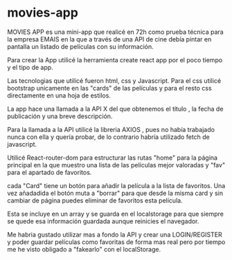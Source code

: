 # movies-app

MOVIES APP es una mini-app que realicé en 72h como prueba técnica para la empresa EMAIS en la que a través de una API de cine debía pintar en pantalla un listado de películas con su información.

Para crear la App utilicé la herramienta create react app por el poco tiempo y el tipo de app.

Las tecnologias que utilicé fueron html, css y Javascript.
Para el css utilicé bootstrap unicamente en las "cards" de las películas y para el resto css directamente en una hoja de estilos.

La app hace una llamada a la API X del que obtenemos el título , la fecha de publicación y una breve descripción.

Para la llamada a la API utilicé la libreria AXIOS , pues no había trabajado nunca con ella y quería probar, de lo contrario habría utilizado fetch de javascript.

Utilicé React-router-dom para estructurar las rutas "home" para la página principal en la que muestro una lista de las películas mejor valoradas y "fav" para el apartado de favoritos.

cada "Card" tiene un botón para añadir la película a la lista de favoritos.
Una vez añadadida el botón muta a "borrar" para que desde la misma card y sin cambiar de página puedes eliminar de favoritos esta película.

Esta se incluye en un array y se guarda en el localstorage para que siempre se quede esa información guardada aunque reinicies el navegador.

Me habria gustado utilizar mas a fondo la API y crear una LOGIN/REGISTER y poder guardar películas como favoritas de forma mas real pero por tiempo me he visto obligado a "fakearlo" con el localStorage.
